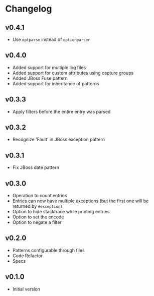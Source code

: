 # Changelog

## v0.4.1

- Use `optparse` instead of `optionparser`

## v0.4.0

- Added support for multiple log files
- Added support for custom attributes using capture groups
- Added JBoss Fuse pattern
- Added support for inheritance of patterns

## v0.3.3

- Apply filters before the entire entry was parsed

## v0.3.2

- Recognize 'Fault' in JBoss exception pattern

## v0.3.1

- Fix JBoss date pattern

## v0.3.0

- Operation to count entries
- Entries can now have multiple exceptions (but the first one will be returned by `#exception`)
- Option to hide stacktrace while printing entries
- Option to set the encode
- Option to negate a filter

## v0.2.0

- Patterns configurable through files
- Code Refactor
- Specs

## v0.1.0

- Initial version